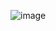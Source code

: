 ![image](https://github.com/ShokhjahonNosirov/ZoodLik-Driver/assets/65361345/4ae65bc7-8a23-4131-b3cf-e2886bea120f)
